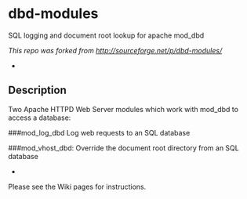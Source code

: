 dbd-modules
===========
SQL logging and document root lookup for apache mod_dbd

*This repo was forked from http://sourceforge.net/p/dbd-modules/*

-

Description
-----------
Two Apache HTTPD Web Server modules which work with mod_dbd to access a database:

###mod_log_dbd
Log web requests to an SQL database

###mod_vhost_dbd: 
Override the document root directory from an SQL database

-

Please see the Wiki pages for instructions.
